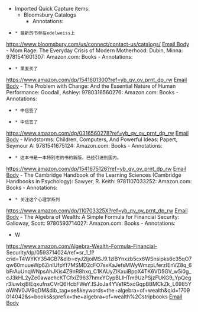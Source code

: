 - Imported Quick Capture items:
    - Bloomsbury Catalogs
        - Annotations:

*     * 最新的书单在edelweiss上



https://www.bloomsbury.com/us/connect/contact-us/catalogs/ [Email Body](https://files.todoist.com/ii0AgiPGX93GVykFS9YrSHwt3CYRmoJRwv3RxcVUH_AzMZEk7uWAH7UY-lfRzdfl/by/21878347/as/file.html)
    - Mom Rage: The Everyday Crisis of Modern Motherhood: Dubin, Minna: 9781541601307: Amazon.com: Books
        - Annotations:

*     * 果麦买了



https://www.amazon.com/dp/1541601300?ref=yb_qv_ov_prnt_dp_rw [Email Body](https://files.todoist.com/GNGhmApHTRCDnumOxIwNRjMa22wly_j4DUIE9RKhlJfR36QlCMhZdq5AJGvJ9sbd/by/21878347/as/file.html)
    - The Problem with Change: And the Essential Nature of Human Performance: Goodall, Ashley: 9780316560276: Amazon.com: Books
        - Annotations:

*     * 中信签了

*     * 中信签了



https://www.amazon.com/dp/0316560278?ref=yb_qv_ov_prnt_dp_rw [Email Body](https://files.todoist.com/KrhyVYiUrUAzqXSPsmqt5p_7DgmUV7rHqrmIp0lhmy-XEZ_W1yy7VByBoKggcf9g/by/21878347/as/file.html)
    - Mindstorms: Children, Computers, And Powerful Ideas: Papert, Seymour A: 9781541675124: Amazon.com: Books
        - Annotations:

*     * 这本书是一本特别老的书的新版，已经引进到国内。



https://www.amazon.com/dp/1541675126?ref=yb_qv_ov_prnt_dp_rw [Email Body](https://files.todoist.com/RVyfFIf08n_WJ0Ojqxqujjn57mwe81_IKktzbLp-PfCQTDtVwLybskqgL_-SH_EL/by/21878347/as/file.html)
    - The Cambridge Handbook of the Learning Sciences (Cambridge Handbooks in Psychology): Sawyer, R. Keith: 9781107033252: Amazon.com: Books
        - Annotations:

*     * 关注这个心理学系列



https://www.amazon.com/dp/110703325X?ref=yb_qv_ov_prnt_dp_rw [Email Body](https://files.todoist.com/u5ZmgB8-xi0msajtilan6RF9rdoII_H715jG5YNPsDKdTFZmY98vwLuRfJg10gBg/by/21878347/as/file.html)
    - The Algebra of Wealth: A Simple Formula for Financial Security: Galloway, Scott: 9780593714027: Amazon.com: Books
        - Annotations:

* W



https://www.amazon.com/Algebra-Wealth-Formula-Financial-
Security/dp/0593714024/ref=sr_1_1?crid=T4WYKY354CB7&dib=eyJ2IjoiMSJ9.1zIBYnxzb5cx6WSnsipks6c35qO7qw60muueWp6ZinIUfpYf7MSMD2cFO7sxKaJefsMWyWmzpLferzIEnVZ8q_6bFrAuUnqWNpsAhJKis4Z9nR8hxq_C1KAUyZlKxuiBppX4TK6VD5GV_w5i0g_cJ3kHL2yZe0awaehcKTCfxiZ9637hmxYCypBLIHTm9UzPSjzFUKG9_YpQegr3luwIxjBIEqxufnsCVrQ6HcbFWeY.ISJoJa4YVe1R5xcGqpBBMCkZk_L6985YoWNV0JV9qDM&dib_tag=se&keywords=the+algebra+of+wealth&qid=1709014042&s=books&sprefix=the+algebra+of+wealth%2Cstripbooks [Email Body](https://files.todoist.com/pfDUNyYf29fssvquM7rrmbA1g7GysFAWUpgJpChtHvn-IjUmiNoUqM8EmW5CyHDy/by/21878347/as/file.html)
